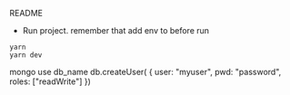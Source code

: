 README
* Run project. remember that add env to before run
```
yarn 
yarn dev
```
mongo
use db_name
db.createUser( { user: "myuser", pwd: "password", roles: ["readWrite"] })
